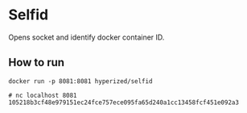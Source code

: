 # Selfid

Opens socket and identify docker container ID.

## How to run
```
docker run -p 8081:8081 hyperized/selfid
```

```
# nc localhost 8081
105218b3cf48e979151ec24fce757ece095fa65d240a1cc13458fcf451e092a3
```